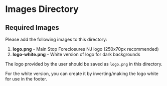 # Images Directory

## Required Images

Please add the following images to this directory:

1. **logo.png** - Main Stop Foreclosures NJ logo (250x70px recommended)
2. **logo-white.png** - White version of logo for dark backgrounds

The logo provided by the user should be saved as `logo.png` in this directory.

For the white version, you can create it by inverting/making the logo white for use in the footer.

